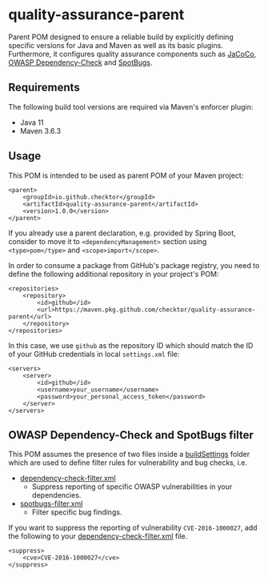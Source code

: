 # quality-assurance-parent

Parent POM designed to ensure a reliable build by explicitly defining specific versions for Java and Maven as well as its basic plugins. Furthermore, it configures quality assurance components such as [JaCoCo](https://github.com/jacoco/jacoco), [OWASP Dependency-Check](https://github.com/jeremylong/DependencyCheck) and [SpotBugs](https://github.com/spotbugs/spotbugs).

## Requirements

The following build tool versions are required via Maven's enforcer plugin:

* Java 11
* Maven 3.6.3

## Usage

This POM is intended to be used as parent POM of your Maven project:

```
<parent>
    <groupId>io.github.checktor</groupId>
    <artifactId>quality-assurance-parent</artifactId>
    <version>1.0.0</version>
</parent>
```

If you already use a parent declaration, e.g. provided by Spring Boot, consider to move it to `<dependencyManagement>` section using `<type>pom</type>` and `<scope>import</scope>`.

In order to consume a package from GitHub's package registry, you need to define the following additional repository in your project's POM:

```
<repositories>
    <repository>
        <id>github</id>
        <url>https://maven.pkg.github.com/checktor/quality-assurance-parent</url>
    </repository>
</repositories>
```

In this case, we use `github` as the repository ID which should match the ID of your GitHub credentials in local `settings.xml` file:

```
<servers>
    <server>
        <id>github</id>
        <username>your_username</username>
        <password>your_personal_access_token</password>
    </server>
</servers>
```

## OWASP Dependency-Check and SpotBugs filter

This POM assumes the presence of two files inside a [buildSettings](buildSettings/) folder which are used to define filter rules for vulnerability and bug checks, i.e.

* [dependency-check-filter.xml](buildSettings/dependency-check-filter.xml)
    * Suppress reporting of specific OWASP vulnerabilities in your dependencies.
* [spotbugs-filter.xml](buildSettings/spotbugs-filter.xml)
    * Filter specific bug findings.

If you want to suppress the reporting of vulnerability `CVE-2016-1000027`, add the following to your [dependency-check-filter.xml](buildSettings/dependency-check-filter.xml) file.

```
<suppress>
    <cve>CVE-2016-1000027</cve>
</suppress>